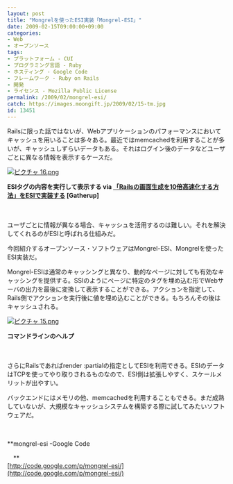 ```yaml
---
layout: post
title: "Mongrelを使ったESI実装「Mongrel-ESI」"
date: 2009-02-15T09:00:00+09:00
categories:
- Web
- オープンソース
tags: 
- プラットフォーム - CUI
- プログラミング言語 - Ruby
- ホスティング - Google Code
- フレームワーク - Ruby on Rails
- 開発
- ライセンス - Mozilla Public License
permalink: /2009/02/mongrel-esi/
catch: https://images.moongift.jp/2009/02/15-tm.jpg
id: 13451
---
```

Railsに限った話ではないが、Webアプリケーションのパフォーマンスにおいてキャッシュを用いることは多々ある。最近ではmemcachedを利用することが多いが、キャッシュしずらいデータもある。それはログイン後のデータなどユーザごとに異なる情報を表示するケースだ。

  

[![ピクチャ 16.png](https://images.moongift.jp/2009/02/16-tm.jpg)](https://images.moongift.jp/2009/02/16.png)  
  
**ESIタグの内容を実行して表示する via [「Railsの画面生成を10倍高速化する方法」をESIで実装する](http://tadaki.tumblr.com/post/9680985/rails-10-esi) [Gatherup]**

  

　

  

ユーザごとに情報が異なる場合、キャッシュを活用するのは難しい。それを解決してくれるのがESIと呼ばれる仕組みだ。

  

今回紹介するオープンソース・ソフトウェアはMongrel-ESI、Mongrelを使ったESI実装だ。

  
<!--more-->

Mongrel-ESIは通常のキャッシングと異なり、動的なページに対しても有効なキャッシングを提供する。SSIのようにページに特定のタグを埋め込む形でWebサーバの出力を最後に変換して表示することができる。アクションを指定して、Rails側でアクションを実行後に値を埋め込むことができる。もちろんその後はキャッシュされる。

  

[![ピクチャ 15.png](https://images.moongift.jp/2009/02/15-tm.jpg)](https://images.moongift.jp/2009/02/15.png)  
  
**コマンドラインのヘルプ**

  

　

  

さらにRailsであればrender :partialの指定としてESIを利用できる。ESIのデータはTCPを使ってやり取りされるものなので、ESI側は拡張しやすく、スケールメリットが出やすい。

  

バックエンドにはメモリの他、memcachedを利用することもできる。まだ成熟していないが、大規模なキャッシュシステムを構築する際に試してみたいソフトウェアだ。

  

　

  

**mongrel-esi -Google Code  
  
　**  
  [http://code.google.com/p/mongrel-esi/](http://code.google.com/p/mongrel-esi/)

  
